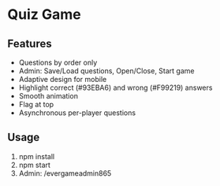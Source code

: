 # Quiz Game

## Features
- Questions by order only
- Admin: Save/Load questions, Open/Close, Start game
- Adaptive design for mobile
- Highlight correct (#93EBA6) and wrong (#F99219) answers
- Smooth animation
- Flag at top
- Asynchronous per-player questions

## Usage
1. npm install
2. npm start
3. Admin: /evergameadmin865
